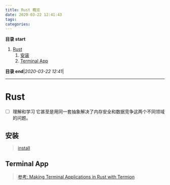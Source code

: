 ```yaml
---
title: Rust 概览
date: 2020-03-22 12:41:43
tags: 
categories: 
---
```


**目录 start**
 
1. [Rust](#rust)
    1. [安装](#安装)
    1. [Terminal App](#terminal-app)

**目录 end**|_2020-03-22 12:41_|
****************************************
# Rust
- [ ] 理解和学习 它甚至是用同一套抽象解决了内存安全和数据竞争这两个不同领域的问题。

## 安装
> [install](https://www.rust-lang.org/zh-CN/tools/install)

## Terminal App
> [参考: Making Terminal Applications in Rust with Termion](http://ticki.github.io/blog/making-terminal-applications-in-rust-with-termion/)

